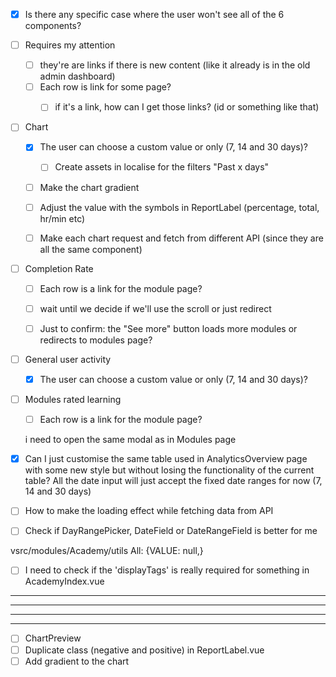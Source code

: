 - [x] Is there any specific case where the user won't see all of the 6 components?

- [ ] Requires my attention
	- [ ] they're are links if there is new content (like it already is in the old admin dashboard)
	- [ ] Each row is link for some page? 
		- [ ] if it's a link, how can I get those links? (id or something like that)

  
- [ ] Chart
	- [x] The user can choose a custom value or only (7, 14 and 30 days)?
		 - [ ] Create assets in localise for the filters "Past x days"
	- [ ] Make the chart gradient
	- [ ] Adjust the value with the symbols in ReportLabel (percentage, total, hr/min etc)
	- [ ] Make each chart request and fetch from different API (since they are all the same component)

 
- [ ] Completion Rate
	- [ ] Each row is a link for the module page?
	- [ ] wait until we decide if we'll use the scroll or just redirect
	- [ ] Just to confirm: the "See more" button loads more modules or redirects to modules page?

 
- [ ] General user activity
	- [x] The user can choose a custom value or only (7, 14 and 30 days)?

 
- [ ] Modules rated learning
	- [ ] Each row is a link for the module page?

 
	 i need to open the same modal as in Modules page
- [x] Can I just customise the same table used in AnalyticsOverview page with some new style but without losing the functionality of the current table?
All the date input will just accept the fixed date ranges for now (7, 14 and 30 days)

- [ ] How to make the loading effect while fetching data from API

- [ ] Check if DayRangePicker, DateField or DateRangeField is better for me

vsrc/modules/Academy/utils
	All: {VALUE: null,}

- [ ] I need to check if the 'displayTags' is really required for something in AcademyIndex.vue

------------------------------------------------------------------------
------------------------------------------------------------------------
------------------------------------------------------------------------
------------------------------------------------------------------------



- [ ] ChartPreview
- [ ] Duplicate class (negative and positive) in ReportLabel.vue
- [ ] Add gradient to the chart